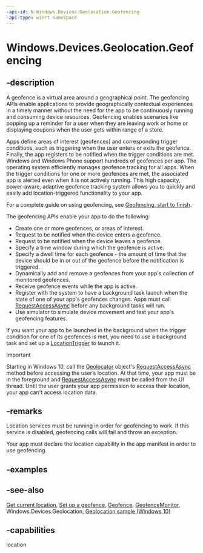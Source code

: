 ```yaml
---
-api-id: N:Windows.Devices.Geolocation.Geofencing
-api-type: winrt namespace
---
```


# Windows.Devices.Geolocation.Geofencing

## -description

A geofence is a virtual area around a geographical point. The geofencing APIs enable applications to provide geographically contextual experiences in a timely manner without the need for the app to be continuously running and consuming device resources. Geofencing enables scenarios like popping up a reminder for a user when they are leaving work or home or displaying coupons when the user gets within range of a store.

Apps define areas of interest (geofences) and corresponding trigger conditions, such as triggering when the user enters or exits the geofence. Finally, the app registers to be notified when the trigger conditions are met. Windows and Windows Phone support hundreds of geofences per app. The operating system efficiently manages geofence tracking for all apps. When the trigger conditions for one or more geofences are met, the associated app is alerted even when it is not actively running. This high capacity, power-aware, adaptive geofence tracking system allows you to quickly and easily add location-triggered functionality to your app.

For a complete guide on using geofencing, see [Geofencing, start to finish](/previous-versions/windows/apps/dn263199(v=win.10)).

The geofencing APIs enable your app to do the following:

+ Create one or more geofences, or areas of interest.
+ Request to be notified when the device enters a geofence.
+ Request to be notified when the device leaves a geofence.
+ Specify a time window during which the geofence is active.
+ Specify a dwell time for each geofence - the amount of time that the device should be in or out of the geofence before the notification is triggered.
+ Dynamically add and remove a geofences from your app's collection of monitored geofences.
+ Receive geofence events while the app is active.
+ Register with the system to have a background task launch when the state of one of your app's geofences changes. Apps must call [RequestAccessAsync](../windows.applicationmodel.background/backgroundexecutionmanager_requestaccessasync_1328635663.md) before any background tasks will run.
+ Use simulator to simulate device movement and test your app's geofencing features.

If you want your app to be launched in the background when the trigger condition for one of its geofences is met, you need to use a background task and set up a [LocationTrigger](../windows.applicationmodel.background/locationtrigger.md) to launch it.

> [!IMPORTANT]
> Starting in Windows 10, call the [Geolocator](../windows.devices.geolocation/geolocator.md) object's [RequestAccessAsync](../windows.devices.geolocation/geolocator_requestaccessasync_380675631.md) method before accessing the user’s location. At that time, your app must be in the foreground and [RequestAccessAsync](../windows.devices.geolocation/geolocator_requestaccessasync_380675631.md) must be called from the UI thread. Until the user grants your app permission to access their location, your app can't access location data.

## -remarks

Location services must be running in order for geofencing to work. If this service is disabled, geofencing calls will fail and throw an exception.

Your app must declare the location capability in the app manifest in order to use geofencing.

## -examples

## -see-also

[Get current location](/windows/uwp/maps-and-location/get-location), [Set up a geofence](/windows/uwp/maps-and-location/set-up-a-geofence), [Geofence](geofence.md), [GeofenceMonitor](geofencemonitor.md), Windows.Devices.Geolocation, [Geolocation sample (Windows 10)](https://github.com/Microsoft/Windows-universal-samples/tree/master/Samples/Geolocation)

## -capabilities

location

